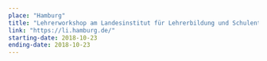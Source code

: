 ```yaml
---
place: "Hamburg"
title: "Lehrerworkshop am Landesinstitut für Lehrerbildung und Schulentwicklung"
link: "https://li.hamburg.de/"
starting-date: 2018-10-23
ending-date: 2018-10-23
---
```

